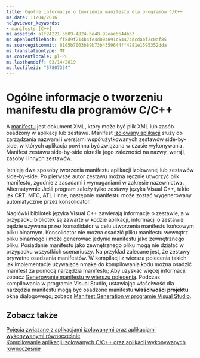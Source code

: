 ```yaml
---
title: Ogólne informacje o tworzeniu manifestu dla programów C/C++
ms.date: 11/04/2016
helpviewer_keywords:
- manifests [C++]
ms.assetid: a1f24221-5b09-4824-be48-92eae5644b53
ms.openlocfilehash: ff8d9f214b4fe4d004691c54474dcdabf2c0af85
ms.sourcegitcommit: 8105b7003b89b73b4359644ff4281e1595352dda
ms.translationtype: MT
ms.contentlocale: pl-PL
ms.lasthandoff: 03/14/2019
ms.locfileid: "57807354"
---
```

# <a name="understanding-manifest-generation-for-cc-programs"></a>Ogólne informacje o tworzeniu manifestu dla programów C/C++

A [manifestu](/windows/desktop/sbscs/manifests) jest dokument XML, który może być plik XML lub zasób osadzony w aplikacji lub zestawu. Manifest [izolowany aplikacji](/windows/desktop/SbsCs/isolated-applications) służy do zarządzania nazwami i wersjami współużytkowanych zestawów side-by-side, w których aplikacja powinna być związana w czasie wykonywania. Manifest zestawu side-by-side określa jego zależności na nazwy, wersji, zasoby i innych zestawów.

Istnieją dwa sposoby tworzenia manifestu aplikacji izolowanej lub zestawów side-by-side. Po pierwsze autor zestawu można ręcznie utworzyć plik manifestu, zgodnie z zasadami i wymaganiami w zakresie nazewnictwa. Alternatywnie Jeśli program zależy tylko zestawy języka Visual C++, takie jak CRT, MFC, ATL i inne, następnie manifestu może zostać wygenerowany automatycznie przez konsolidator.

Nagłówki bibliotek języka Visual C++ zawierają informacje o zestawie, a w przypadku bibliotek są zawarte w kodzie aplikacji, informacji o zestawie będzie używana przez konsolidator w celu utworzenia manifestu końcowym pliku binarnym. Konsolidator nie można osadzić pliku manifestu wewnątrz pliku binarnego i może generować jedynie manifestu jako zewnętrznego pliku. Posiadanie manifestu jako zewnętrznego pliku mogą nie działać w przypadku wszystkich scenariuszy. Na przykład zalecane jest, że zestawy prywatne osadzania manifestów. W kompilacji z wiersza polecenia takich jak implementacje używające nmake do kompilowania kodu można osadzić manifest za pomocą narzędzia manifestu; Aby uzyskać więcej informacji, zobacz [Generowanie manifestu w wierszu polecenia](manifest-generation-at-the-command-line.md). Podczas kompilowania w programie Visual Studio, ustawiając właściwość dla narzędzia manifestu mogą być osadzone manifestu **właściwości projektu** okna dialogowego; zobacz [Manifest Generation w programie Visual Studio](manifest-generation-in-visual-studio.md).

## <a name="see-also"></a>Zobacz także

[Pojęcia związane z aplikacjami izolowanymi oraz aplikacjami wykonywanymi równocześnie](concepts-of-isolated-applications-and-side-by-side-assemblies.md)<br/>
[Kompilowanie aplikacji izolowanych C/C++ oraz aplikacji wykonywanych równocześnie](building-c-cpp-isolated-applications-and-side-by-side-assemblies.md)
